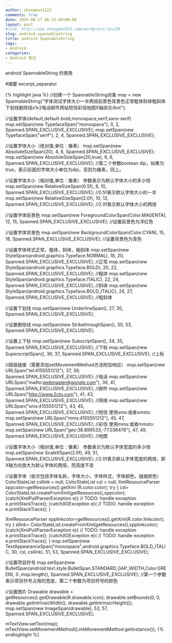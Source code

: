 ```yaml
---
author: zhangman1123
comments: true
date: 2015-08-17 06:33:49+00:00
layout: post
#link: http://www.zhangman523.com/wordpress/?p=138
slug: android-spannablestring
title: android SpannableString
tags:
- Android
categories:
- Android 笔记
---
```


android SpannableString 的使用

#摘要
excerpt_separator 

{% highlight java %}
//创建一个 SpannableString对象 
msp = new SpannableString("字体测试字体大小一半两倍前景色背景色正常粗体斜体粗斜体下划线删除线x1x2电话邮件网站短信彩信地图X轴综合/bot");  
     
//设置字体(default,default-bold,monospace,serif,sans-serif) 
msp.setSpan(new TypefaceSpan("monospace"), 0, 2, Spanned.SPAN_EXCLUSIVE_EXCLUSIVE); 
msp.setSpan(new TypefaceSpan("serif"), 2, 4, Spanned.SPAN_EXCLUSIVE_EXCLUSIVE); 
     
//设置字体大小（绝对值,单位：像素） 
msp.setSpan(new AbsoluteSizeSpan(20), 4, 6, Spanned.SPAN_EXCLUSIVE_EXCLUSIVE); 
msp.setSpan(new AbsoluteSizeSpan(20,true), 6, 8, Spanned.SPAN_EXCLUSIVE_EXCLUSIVE);  //第二个参数boolean dip，如果为true，表示前面的字体大小单位为dip，否则为像素，同上。 
     
//设置字体大小（相对值,单位：像素） 参数表示为默认字体大小的多少倍 
msp.setSpan(new RelativeSizeSpan(0.5f), 8, 10, Spanned.SPAN_EXCLUSIVE_EXCLUSIVE);  //0.5f表示默认字体大小的一半 
msp.setSpan(new RelativeSizeSpan(2.0f), 10, 12, Spanned.SPAN_EXCLUSIVE_EXCLUSIVE);  //2.0f表示默认字体大小的两倍 
     
//设置字体前景色 
msp.setSpan(new ForegroundColorSpan(Color.MAGENTA), 12, 15, Spanned.SPAN_EXCLUSIVE_EXCLUSIVE);  //设置前景色为洋红色 
     
//设置字体背景色 
msp.setSpan(new BackgroundColorSpan(Color.CYAN), 15, 18, Spanned.SPAN_EXCLUSIVE_EXCLUSIVE);  //设置背景色为青色 
     
//设置字体样式正常，粗体，斜体，粗斜体 
msp.setSpan(new StyleSpan(android.graphics.Typeface.NORMAL), 18, 20, Spanned.SPAN_EXCLUSIVE_EXCLUSIVE);  //正常 
msp.setSpan(new StyleSpan(android.graphics.Typeface.BOLD), 20, 22, Spanned.SPAN_EXCLUSIVE_EXCLUSIVE);  //粗体 
msp.setSpan(new StyleSpan(android.graphics.Typeface.ITALIC), 22, 24, Spanned.SPAN_EXCLUSIVE_EXCLUSIVE);  //斜体 
msp.setSpan(new StyleSpan(android.graphics.Typeface.BOLD_ITALIC), 24, 27, Spanned.SPAN_EXCLUSIVE_EXCLUSIVE);  //粗斜体 
     
//设置下划线 
msp.setSpan(new UnderlineSpan(), 27, 30, Spanned.SPAN_EXCLUSIVE_EXCLUSIVE); 
     
//设置删除线 
msp.setSpan(new StrikethroughSpan(), 30, 33, Spanned.SPAN_EXCLUSIVE_EXCLUSIVE); 
     
//设置上下标 
msp.setSpan(new SubscriptSpan(), 34, 35, Spanned.SPAN_EXCLUSIVE_EXCLUSIVE);     //下标 
msp.setSpan(new SuperscriptSpan(), 36, 37, Spanned.SPAN_EXCLUSIVE_EXCLUSIVE);   //上标             
     
//超级链接（需要添加setMovementMethod方法附加响应） 
msp.setSpan(new URLSpan("tel:4155551212"), 37, 39, Spanned.SPAN_EXCLUSIVE_EXCLUSIVE);     //电话 
msp.setSpan(new URLSpan("mailto:webmaster@google.com"), 39, 41, Spanned.SPAN_EXCLUSIVE_EXCLUSIVE);     //邮件 
msp.setSpan(new URLSpan("http://www.2cto.com"), 41, 43, Spanned.SPAN_EXCLUSIVE_EXCLUSIVE);     //网络 
msp.setSpan(new URLSpan("sms:4155551212"), 43, 45, Spanned.SPAN_EXCLUSIVE_EXCLUSIVE);     //短信   使用sms:或者smsto: 
msp.setSpan(new URLSpan("mms:4155551212"), 45, 47, Spanned.SPAN_EXCLUSIVE_EXCLUSIVE);     //彩信   使用mms:或者mmsto: 
msp.setSpan(new URLSpan("geo:38.899533,-77.036476"), 47, 49, Spanned.SPAN_EXCLUSIVE_EXCLUSIVE);     //地图    
     
//设置字体大小（相对值,单位：像素） 参数表示为默认字体宽度的多少倍 
msp.setSpan(new ScaleXSpan(2.0f), 49, 51, Spanned.SPAN_EXCLUSIVE_EXCLUSIVE); //2.0f表示默认字体宽度的两倍，即X轴方向放大为默认字体的两倍，而高度不变 
     
//设置字体（依次包括字体名称，字体大小，字体样式，字体颜色，链接颜色） 
ColorStateList csllink = null; 
ColorStateList csl = null; 
XmlResourceParser xppcolor=getResources().getXml (R.color.color); 
try { 
    csl= ColorStateList.createFromXml(getResources(),xppcolor); 
}catch(XmlPullParserException e){ 
    // TODO: handle exception 
    e.printStackTrace(); 
}catch(IOException e){ 
    // TODO: handle exception 
    e.printStackTrace(); 
} 
     
XmlResourceParser xpplinkcolor=getResources().getXml(R.color.linkcolor); 
try { 
        sllink= ColorStateList.createFromXml(getResources(),xpplinkcolor); 
    }catch(XmlPullParserException e){ 
        // TODO: handle exception 
        e.printStackTrace(); 
    }catch(IOException e){ 
        // TODO: handle exception 
        e.printStackTrace(); 
    } 
msp.setSpan(new TextAppearanceSpan("monospace",android.graphics.Typeface.BOLD_ITALIC, 30, csl, csllink), 51, 53, Spanned.SPAN_EXCLUSIVE_EXCLUSIVE);  
     
//设置项目符号 
msp.setSpan(new BulletSpan(android.text.style.BulletSpan.STANDARD_GAP_WIDTH,Color.GREEN), 0 ,msp.length(), Spanned.SPAN_EXCLUSIVE_EXCLUSIVE); //第一个参数表示项目符号占用的宽度，第二个参数为项目符号的颜色 
     
//设置图片 
Drawable drawable = getResources().getDrawable(R.drawable.icon); 
drawable.setBounds(0, 0, drawable.getIntrinsicWidth(), drawable.getIntrinsicHeight()); 
msp.setSpan(new ImageSpan(drawable), 53, 57, Spanned.SPAN_EXCLUSIVE_EXCLUSIVE); 
     
mTextView.setText(msp); 
mTextView.setMovementMethod(LinkMovementMethod.getInstance());
{% endhighlight %}


